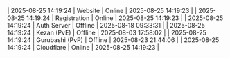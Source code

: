 | 2025-08-25 14:19:24 | Website | Online | 2025-08-25 14:19:23 |
| 2025-08-25 14:19:24 | Registration | Online | 2025-08-25 14:19:23 |
| 2025-08-25 14:19:24 | Auth Server | Offline | 2025-08-18 09:33:31 |
| 2025-08-25 14:19:24 | Kezan (PvE) | Offline | 2025-08-03 17:58:02 |
| 2025-08-25 14:19:24 | Gurubashi (PvP) | Offline | 2025-08-23 21:44:06 |
| 2025-08-25 14:19:24 | Cloudflare | Online | 2025-08-25 14:19:23 |
